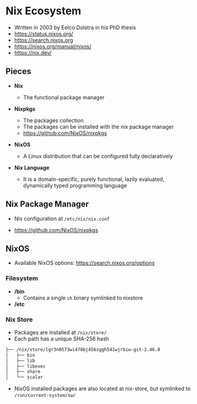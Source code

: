 # Nix Ecosystem

- Written in 2003 by Eelco Dolstra in his PhD thesis
- <https://status.nixos.org/>
- <https://search.nixos.org>
- <https://nixos.org/manual/nixos/>
- <https://nix.dev/>

## Pieces

- **Nix**
  - The functional package manager

- **Nixpkgs**
  - The packages collection
  - The packages can be installed with the nix package manager
  - <https://github.com/NixOS/nixpkgs>

- **NixOS**
  - A Linux distribution that can be configured fully declaratively

- **Nix Language**
  - It is a domain-specific, purely functional, lazily evaluated, dynamically typed programming language

## Nix Package Manager

- Nix configuration at `/etc/nix/nix.conf`

- <https://github.com/NixOS/nixpkgs>

## NixOS

- Available NixOS options: <https://search.nixos.org/options>

### Filesystem

- **/bin**
  - Contains a single `sh` binary symlinked to nixstore
- **/etc**

### Nix Store

- Packages are installed at `/nix/store/`
- Each path has a unique SHA-256 hash

```txt
├── /nix/store/lgr3n0573wi478bj456zggh541wjrbiw-git-2.46.0
│   ├── bin
│   ├── lib
│   ├── libexec
│   ├── share
│   └── scalar
```

- NixOS installed packages are also located at nix-store, but symlinked to `/run/current-system/sw/`
